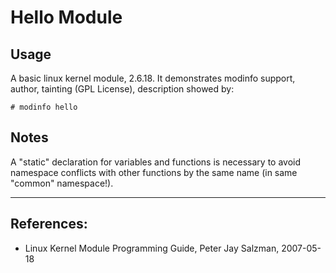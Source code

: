 # Hello Module


## Usage

A basic linux kernel module, 2.6.18. It demonstrates modinfo support, author, tainting (GPL License), description showed by:  

```
# modinfo hello
```

## Notes

A "static" declaration for variables and functions is necessary to avoid namespace conflicts with other functions by the same name (in same "common" namespace!).  

---

## References:
 * Linux Kernel Module Programming Guide, Peter Jay Salzman, 2007-05-18
